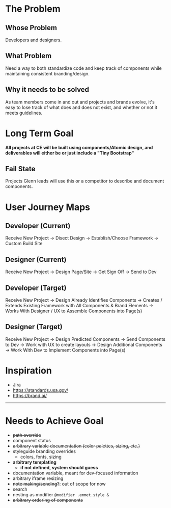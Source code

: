 # The Problem
## Whose Problem
Developers and designers.
## What Problem
Need a way to both standardize code and keep track of components while maintaining consistent branding/design.
## Why it needs to be solved
As team members come in and out and projects and brands evolve, it's easy to lose track of what does and does not exist, and whether or not it meets guidelines.

# Long Term Goal
**All projects at CE will be built using components/Atomic design, and deliverables will either be or just include a "Tiny Bootstrap"**
## Fail State
Projects Glenn leads will use this or a competitor to describe and document components.

# User Journey Maps
## Developer (Current)
Receive New Project &rarr; Disect Design &rarr; Establish/Choose Framework &rarr; Custom Build Site
## Designer (Current)
Receive New Project &rarr; Design Page/Site &rarr; Get Sign Off &rarr; Send to Dev
## Developer (Target)
Receive New Project &rarr; Design Already Identifies Components &rarr; Creates / Extends Existing Framework with All Components & Brand Elements &rarr; Works With Designer / UX to Assemble Components into Page(s)
## Designer (Target)
Receive New Project &rarr; Design Predicted Components &rarr; Send Components to Dev &rarr; Work with UX to create layouts &rarr; Design Additional Components &rarr; Work With Dev to Implement Components into Page(s)

# Inspiration
* Jira
* https://standards.usa.gov/
* https://brand.ai/

---

# Needs to Achieve Goal
* ~~path override~~
* component status
* ~~arbitrary variable documentation (color palettes, sizing, etc.)~~
* styleguide branding overrides
  * colors, fonts, sizing
* **arbitrary templating**
  * **if not defined, system should guess**
* documentation variable, meant for dev-focused information
* arbitrary iframe resizing
* ~~note making/sending?~~: out of scope for now
* search
* nesting as modifier
  `@modifier .emmet.style &`
* ~~arbitrary ordering of components~~
